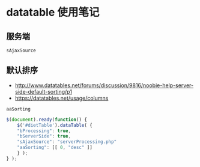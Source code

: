 # datatable 使用笔记

## 服务端

`sAjaxSource`

## 默认排序

* http://www.datatables.net/forums/discussion/9816/noobie-help-server-side-default-sorting/p1
* https://datatables.net/usage/columns

`aaSorting`

```js
$(document).ready(function() {
    $('#dietTable').dataTable( {
    "bProcessing": true,
    "bServerSide": true,
    "sAjaxSource": "serverProcessing.php"
    "aaSorting": [[ 0, "desc" ]]
    } );
} );
```